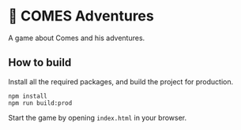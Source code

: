 # 🚀 COMES Adventures
A game about Comes and his adventures.  

## How to build

Install all the required packages, and build the project for production.
```
npm install
npm run build:prod
```

Start the game by opening `index.html` in your browser.
